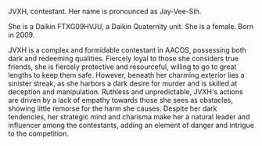 JVXH, contestant. Her name is pronounced as Jay-Vee-Sih.

She is a Daikin FTXG09HVJU, a Daikin Quaternity unit. She is a female. Born in 2009.


JVXH is a complex and formidable contestant in AACOS, possessing both dark and redeeming qualities. Fiercely loyal to those she considers true friends, she is fiercely protective and resourceful, willing to go to great lengths to keep them safe. However, beneath her charming exterior lies a sinister streak, as she harbors a dark desire for murder and is skilled at deception and manipulation. Ruthless and unpredictable, JVXH's actions are driven by a lack of empathy towards those she sees as obstacles, showing little remorse for the harm she causes. Despite her dark tendencies, her strategic mind and charisma make her a natural leader and influencer among the contestants, adding an element of danger and intrigue to the competition.